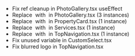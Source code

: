 - Fix ref cleanup in PhotoGallery.tsx useEffect
- Replace <img> with <Image /> in PhotoGallery.tsx (3 instances)
- Replace <img> with <Image /> in PropertyCard.tsx (1 instance)
- Replace <img> with <Image /> in Services.tsx (1 instance)
- Replace <img> with <Image /> in TopNavigation.tsx (1 instance)
- Fix unused variable in CustomSelect.tsx
- Fix blurred logo in TopNavigation.tsx
